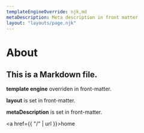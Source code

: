```yaml
---
templateEngineOverride: njk,md
metaDescription: Meta description in front matter
layout: "layouts/page.njk"
---
```


# About

This is a Markdown file.
---

**template engine** overriden in front-matter.

**layout** is set in front-matter.

**metaDescription** is set in front-matter.

<a href={{ "/" | url }}>home</a>


